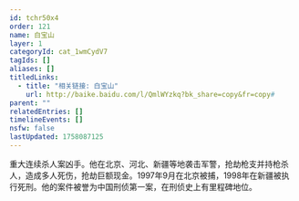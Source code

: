 ```yaml
---
id: tchr50x4
order: 121
name: 白宝山
layer: 1
categoryId: cat_1wmCydV7
tagIds: []
aliases: []
titledLinks:
  - title: "相关链接: 白宝山"
    url: http://baike.baidu.com/l/QmlWYzkq?bk_share=copy&fr=copy#
parent: ""
relatedEntries: []
timelineEvents: []
nsfw: false
lastUpdated: 1758087125
---
```


重大连续杀人案凶手。他在北京、河北、新疆等地袭击军警，抢劫枪支并持枪杀人，造成多人死伤，抢劫巨额现金。1997年9月在北京被捕，1998年在新疆被执行死刑。他的案件被誉为中国刑侦第一案，在刑侦史上有里程碑地位。